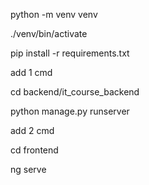 python -m venv venv

./venv/bin/activate

pip install -r requirements.txt

add 1 cmd

cd backend/it_course_backend

python manage.py runserver

add 2 cmd

cd frontend

ng serve


